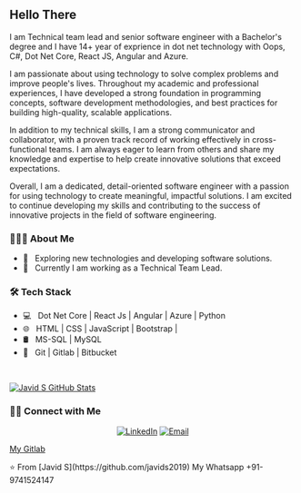 <h2>Hello There</h2>
<p> 
I am Technical team lead and senior software engineer with a Bachelor's degree and I have 14+ year of exprience in dot net technology with Oops, C#, Dot Net Core, React JS, Angular and Azure. 
  
I am passionate about using technology to solve complex problems and improve people's lives. Throughout my academic and professional experiences, I have developed a strong foundation in programming concepts, software development methodologies, and best practices for building high-quality, scalable applications.

In addition to my technical skills, I am a strong communicator and collaborator, with a proven track record of working effectively in cross-functional teams. I am always eager to learn from others and share my knowledge and expertise to help create innovative solutions that exceed expectations.

Overall, I am a dedicated, detail-oriented software engineer with a passion for using technology to create meaningful, impactful solutions. I am excited to continue developing my skills and contributing to the success of innovative projects in the field of software engineering.
</p>
 

<h3> 👨🏻‍💻 About Me </h3>

- 🤔 &nbsp; Exploring new technologies and developing software solutions.
- 🌱 &nbsp; Currently I am working as a Technical Team Lead.

<h3>🛠 Tech Stack</h3>

- 💻 &nbsp; Dot Net Core | React Js | Angular | Azure | Python
- 🌐 &nbsp; HTML | CSS | JavaScript | Bootstrap | 
- 🛢 &nbsp; MS-SQL | MySQL
- 🔧 &nbsp; Git | Gitlab | Bitbucket

<br/>

[![Javid S GitHub Stats](https://github-readme-stats.vercel.app/api?username=javids2019&show_icons=true)](https://github.com/javids2019)

<h3> 🤝🏻 Connect with Me </h3>

<p align="center">
<a href="https://www.linkedin.com/in/javid-s-0375b117"><img alt="LinkedIn" src="https://img.shields.io/badge/LinkedIn-Javid%20S%20github-blue?style=flat-square&logo=linkedin"></a>
<a href="mailto:javids2019@gmail.com"><img alt="Email" src="https://img.shields.io/badge/Email-javids2019-blue?style=flat-square&logo=gmail"></a>
</p>
<p>
  <a href="https://gitlab.com/javids2019">My Gitlab</a> 
</p>
⭐️ From [Javid S](https://github.com/javids2019)
My Whatsapp
+91-9741524147
